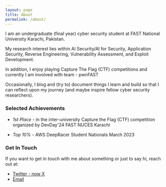 ```yaml
---
layout: page
title: About
permalink: /about/
---
```



I am an undergraduate (final year) cyber security student at FAST National University Karachi, Pakistan.

My research interest lies within AI Security/AI for Security, Application Security, 
Reverse Engineering, Vulnerability Assessment, and Exploit Development.

In addition, I enjoy playing Capture The Flag (CTF) competitions and currently 
I am involved with team - pwnFAST

Occasionally, I blog and (try to) document things I learn and build so that 
I can reflect upon my journey (and maybe inspire fellow cyber security researchers).

### Selected Achievements


- *1st Place* - in the inter-university Capture the Flag (CTF) competition organized by DevDay'24 FAST NUCES Karachi

- *Top 10%* - AWS DeepRacer Student Nationals March 2023


### Get In Touch

If you want to get in touch with me about something or just to say hi, reach out at:

- [Twitter - now X](https://x.com/realhafizfarhad)
- [Email](mailto:mrhafizfarhad@gmail.com)
